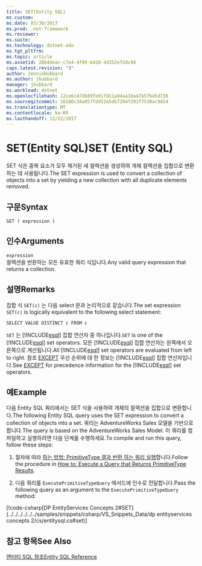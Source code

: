 ```yaml
---
title: SET(Entity SQL)
ms.custom: 
ms.date: 03/30/2017
ms.prod: .net-framework
ms.reviewer: 
ms.suite: 
ms.technology: dotnet-ado
ms.tgt_pltfrm: 
ms.topic: article
ms.assetid: 28b4deac-c7e4-4f09-b428-4d352ef2dc94
caps.latest.revision: "3"
author: JennieHubbard
ms.author: jhubbard
manager: jhubbard
ms.workload: dotnet
ms.openlocfilehash: 12ce6c47db89fe91fd11a94aa10a47b57b45d736
ms.sourcegitcommit: 16186c34a957fdd52e5db7294f291f7530ac9d24
ms.translationtype: MT
ms.contentlocale: ko-KR
ms.lasthandoff: 12/22/2017
---
```

# <a name="set-entity-sql"></a><span data-ttu-id="4432c-102">SET(Entity SQL)</span><span class="sxs-lookup"><span data-stu-id="4432c-102">SET (Entity SQL)</span></span>
<span data-ttu-id="4432c-103">SET 식은 중복 요소가 모두 제거된 새 컬렉션을 생성하여 개체 컬렉션을 집합으로 변환하는 데 사용됩니다.</span><span class="sxs-lookup"><span data-stu-id="4432c-103">The SET expression is used to convert a collection of objects into a set by yielding a new collection with all duplicate elements removed.</span></span>  
  
## <a name="syntax"></a><span data-ttu-id="4432c-104">구문</span><span class="sxs-lookup"><span data-stu-id="4432c-104">Syntax</span></span>  
  
```  
SET ( expression )  
```  
  
## <a name="arguments"></a><span data-ttu-id="4432c-105">인수</span><span class="sxs-lookup"><span data-stu-id="4432c-105">Arguments</span></span>  
 `expression`  
 <span data-ttu-id="4432c-106">컬렉션을 반환하는 모든 유효한 쿼리 식입니다.</span><span class="sxs-lookup"><span data-stu-id="4432c-106">Any valid query expression that returns a collection.</span></span>  
  
## <a name="remarks"></a><span data-ttu-id="4432c-107">설명</span><span class="sxs-lookup"><span data-stu-id="4432c-107">Remarks</span></span>  
 <span data-ttu-id="4432c-108">집합 식 `SET(c)` 는 다음 select 문과 논리적으로 같습니다.</span><span class="sxs-lookup"><span data-stu-id="4432c-108">The set expression `SET(c)` is logically equivalent to the following select statement:</span></span>  
  
```  
SELECT VALUE DISTINCT c FROM c  
```  
  
 <span data-ttu-id="4432c-109">`SET` 는 [!INCLUDE[esql](../../../../../../includes/esql-md.md)] 집합 연산자 중 하나입니다.</span><span class="sxs-lookup"><span data-stu-id="4432c-109">`SET` is one of the [!INCLUDE[esql](../../../../../../includes/esql-md.md)] set operators.</span></span> <span data-ttu-id="4432c-110">모든 [!INCLUDE[esql](../../../../../../includes/esql-md.md)] 집합 연산자는 왼쪽에서 오른쪽으로 계산됩니다.</span><span class="sxs-lookup"><span data-stu-id="4432c-110">All [!INCLUDE[esql](../../../../../../includes/esql-md.md)] set operators are evaluated from left to right.</span></span> <span data-ttu-id="4432c-111">참조 [EXCEPT](../../../../../../docs/framework/data/adonet/ef/language-reference/except-entity-sql.md) 우선 순위에 대 한 정보는 [!INCLUDE[esql](../../../../../../includes/esql-md.md)] 집합 연산자입니다.</span><span class="sxs-lookup"><span data-stu-id="4432c-111">See [EXCEPT](../../../../../../docs/framework/data/adonet/ef/language-reference/except-entity-sql.md) for precedence information for the [!INCLUDE[esql](../../../../../../includes/esql-md.md)] set operators.</span></span>  
  
## <a name="example"></a><span data-ttu-id="4432c-112">예</span><span class="sxs-lookup"><span data-stu-id="4432c-112">Example</span></span>  
 <span data-ttu-id="4432c-113">다음 Entity SQL 쿼리에서는 SET 식을 사용하여 개체의 컬렉션을 집합으로 변환합니다.</span><span class="sxs-lookup"><span data-stu-id="4432c-113">The following Entity SQL query uses the SET expression to convert a collection of objects into a set.</span></span> <span data-ttu-id="4432c-114">쿼리는 AdventureWorks Sales 모델을 기반으로 합니다.</span><span class="sxs-lookup"><span data-stu-id="4432c-114">The query is based on the AdventureWorks Sales Model.</span></span> <span data-ttu-id="4432c-115">이 쿼리를 컴파일하고 실행하려면 다음 단계를 수행하세요.</span><span class="sxs-lookup"><span data-stu-id="4432c-115">To compile and run this query, follow these steps:</span></span>  
  
1.  <span data-ttu-id="4432c-116">절차에 따라 [하는 방법: PrimitiveType 결과 반환 하는 쿼리 실행](../../../../../../docs/framework/data/adonet/ef/how-to-execute-a-query-that-returns-primitivetype-results.md)합니다.</span><span class="sxs-lookup"><span data-stu-id="4432c-116">Follow the procedure in [How to: Execute a Query that Returns PrimitiveType Results](../../../../../../docs/framework/data/adonet/ef/how-to-execute-a-query-that-returns-primitivetype-results.md).</span></span>  
  
2.  <span data-ttu-id="4432c-117">다음 쿼리를 `ExecutePrimitiveTypeQuery` 메서드에 인수로 전달합니다.</span><span class="sxs-lookup"><span data-stu-id="4432c-117">Pass the following query as an argument to the `ExecutePrimitiveTypeQuery` method:</span></span>  
  
 [!code-csharp[DP EntityServices Concepts 2#SET](../../../../../../samples/snippets/csharp/VS_Snippets_Data/dp entityservices concepts 2/cs/entitysql.cs#set)]  
  
## <a name="see-also"></a><span data-ttu-id="4432c-118">참고 항목</span><span class="sxs-lookup"><span data-stu-id="4432c-118">See Also</span></span>  
 [<span data-ttu-id="4432c-119">엔터티 SQL 참조</span><span class="sxs-lookup"><span data-stu-id="4432c-119">Entity SQL Reference</span></span>](../../../../../../docs/framework/data/adonet/ef/language-reference/entity-sql-reference.md)

